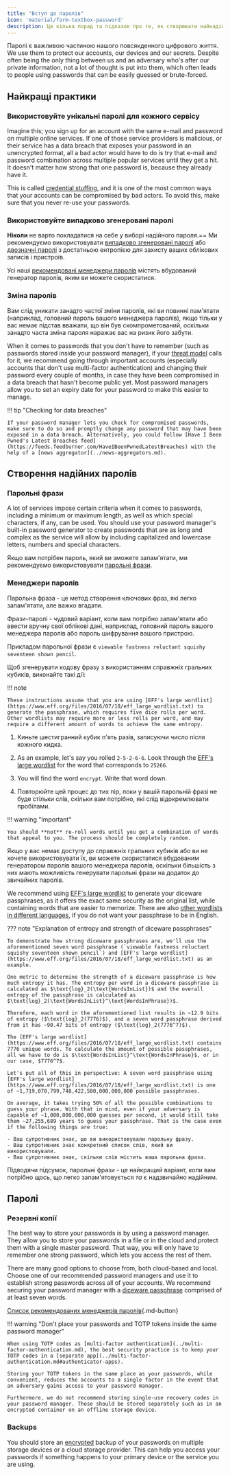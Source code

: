 ```yaml
---
title: "Вступ до паролів"
icon: 'material/form-textbox-password'
description: Це кілька порад та підказок про те, як створювати найнадійніші паролі та зберігати свої акаунти в безпеці.
---
```


Паролі є важливою частиною нашого повсякденного цифрового життя. We use them to protect our accounts, our devices and our secrets. Despite often being the only thing between us and an adversary who's after our private information, not a lot of thought is put into them, which often leads to people using passwords that can be easily guessed or brute-forced.

## Найкращі практики

### Використовуйте унікальні паролі для кожного сервісу

Imagine this; you sign up for an account with the same e-mail and password on multiple online services. If one of those service providers is malicious, or their service has a data breach that exposes your password in an unencrypted format, all a bad actor would have to do is try that e-mail and password combination across multiple popular services until they get a hit. It doesn't matter how strong that one password is, because they already have it.

This is called [credential stuffing](https://en.wikipedia.org/wiki/Credential_stuffing), and it is one of the most common ways that your accounts can be compromised by bad actors. To avoid this, make sure that you never re-use your passwords.

### Використовуйте випадково згенеровані паролі

**Ніколи** не варто покладатися на себе у виборі надійного пароля.== Ми рекомендуємо використовувати [випадково згенеровані паролі](#passwords) або [двозначні паролі](#diceware-passphrases) з достатньою ентропією для захисту ваших облікових записів і пристроїв.

Усі наші [рекомендовані менеджери паролів](../passwords.md) містять вбудований генератор паролів, яким ви можете скористатися.

### Зміна паролів

Вам слід уникати занадто частої зміни паролів, які ви повинні пам'ятати (наприклад, головний пароль вашого менеджера паролів), якщо тільки у вас немає підстав вважати, що він був скомпрометований, оскільки занадто часта зміна пароля наражає вас на ризик його забути.

When it comes to passwords that you don't have to remember (such as passwords stored inside your password manager), if your [threat model](threat-modeling.md) calls for it, we recommend going through important accounts (especially accounts that don't use multi-factor authentication) and changing their password every couple of months, in case they have been compromised in a data breach that hasn't become public yet. Most password managers allow you to set an expiry date for your password to make this easier to manage.

!!! tip "Checking for data breaches"

    If your password manager lets you check for compromised passwords, make sure to do so and promptly change any password that may have been exposed in a data breach. Alternatively, you could follow [Have I Been Pwned's Latest Breaches feed](https://feeds.feedburner.com/HaveIBeenPwnedLatestBreaches) with the help of a [news aggregator](../news-aggregators.md).

## Створення надійних паролів

### Парольні фрази

A lot of services impose certain criteria when it comes to passwords, including a minimum or maximum length, as well as which special characters, if any, can be used. You should use your password manager's built-in password generator to create passwords that are as long and complex as the service will allow by including capitalized and lowercase letters, numbers and special characters.

Якщо вам потрібен пароль, який ви зможете запам'ятати, ми рекомендуємо використовувати [парольні фрази](#diceware-passphrases).

### Менеджери паролів

Парольна фраза - це метод створення ключових фраз, які легко запам'ятати, але важко вгадати.

Фрази-паролі - чудовий варіант, коли вам потрібно запам'ятати або ввести вручну свої облікові дані, наприклад, головний пароль вашого менеджера паролів або пароль шифрування вашого пристрою.

Прикладом парольної фрази є `viewable fastness reluctant squishy seventeen shown pencil`.

Щоб згенерувати кодову фразу з використанням справжніх гральних кубиків, виконайте такі дії:

!!! note

    These instructions assume that you are using [EFF's large wordlist](https://www.eff.org/files/2016/07/18/eff_large_wordlist.txt) to generate the passphrase, which requires five dice rolls per word. Other wordlists may require more or less rolls per word, and may require a different amount of words to achieve the same entropy.

1. Киньте шестигранний кубик п'ять разів, записуючи число після кожного кидка.

2. As an example, let's say you rolled `2-5-2-6-6`. Look through the [EFF's large wordlist](https://www.eff.org/files/2016/07/18/eff_large_wordlist.txt) for the word that corresponds to `25266`.

3. You will find the word `encrypt`. Write that word down.

4. Повторюйте цей процес до тих пір, поки у вашій парольній фразі не буде стільки слів, скільки вам потрібно, які слід відокремлювати пробілами.

!!! warning "Important"

    You should **not** re-roll words until you get a combination of words that appeal to you. The process should be completely random.

Якщо у вас немає доступу до справжніх гральних кубиків або ви не хочете використовувати їх, ви можете скористатися вбудованим генератором паролів вашого менеджера паролів, оскільки більшість з них мають можливість генерувати парольні фрази на додаток до звичайних паролів.

We recommend using [EFF's large wordlist](https://www.eff.org/files/2016/07/18/eff_large_wordlist.txt) to generate your diceware passphrases, as it offers the exact same security as the original list, while containing words that are easier to memorize. There are also [other wordlists in different languages](https://theworld.com/~reinhold/diceware.html#Diceware%20in%20Other%20Languages|outline), if you do not want your passphrase to be in English.

??? note "Explanation of entropy and strength of diceware passphrases"

    To demonstrate how strong diceware passphrases are, we'll use the aforementioned seven word passphrase (`viewable fastness reluctant squishy seventeen shown pencil`) and [EFF's large wordlist](https://www.eff.org/files/2016/07/18/eff_large_wordlist.txt) as an example.
    
    One metric to determine the strength of a diceware passphrase is how much entropy it has. The entropy per word in a diceware passphrase is calculated as $\text{log}_2(\text{WordsInList})$ and the overall entropy of the passphrase is calculated as $\text{log}_2(\text{WordsInList}^\text{WordsInPhrase})$.
    
    Therefore, each word in the aforementioned list results in ~12.9 bits of entropy ($\text{log}_2(7776)$), and a seven word passphrase derived from it has ~90.47 bits of entropy ($\text{log}_2(7776^7)$).
    
    The [EFF's large wordlist](https://www.eff.org/files/2016/07/18/eff_large_wordlist.txt) contains 7776 unique words. To calculate the amount of possible passphrases, all we have to do is $\text{WordsInList}^\text{WordsInPhrase}$, or in our case, $7776^7$.
    
    Let's put all of this in perspective: A seven word passphrase using [EFF's large wordlist](https://www.eff.org/files/2016/07/18/eff_large_wordlist.txt) is one of ~1,719,070,799,748,422,500,000,000,000 possible passphrases.
    
    On average, it takes trying 50% of all the possible combinations to guess your phrase. With that in mind, even if your adversary is capable of ~1,000,000,000,000 guesses per second, it would still take them ~27,255,689 years to guess your passphrase. That is the case even if the following things are true:

    - Ваш супротивник знає, що ви використовували парольну фразу.
    - Ваш супротивник знає конкретний список слів, який ви використовували.
    - Ваш супротивник знає, скільки слів містить ваша парольна фраза.

Підводячи підсумок, парольні фрази - це найкращий варіант, коли вам потрібно щось, що легко запам'ятовується *та* є надзвичайно надійним.

## Паролі

### Резервні копії

The best way to store your passwords is by using a password manager. They allow you to store your passwords in a file or in the cloud and protect them with a single master password. That way, you will only have to remember one strong password, which lets you access the rest of them.

There are many good options to choose from, both cloud-based and local. Choose one of our recommended password managers and use it to establish strong passwords across all of your accounts. We recommend securing your password manager with a [diceware passphrase](#diceware-passphrases) comprised of at least seven words.

[Список рекомендованих менеджерів паролів](../passwords.md ""){.md-button}

!!! warning "Don't place your passwords and TOTP tokens inside the same password manager"

    When using TOTP codes as [multi-factor authentication](../multi-factor-authentication.md), the best security practice is to keep your TOTP codes in a [separate app](../multi-factor-authentication.md#authenticator-apps).
    
    Storing your TOTP tokens in the same place as your passwords, while convenient, reduces the accounts to a single factor in the event that an adversary gains access to your password manager.
    
    Furthermore, we do not recommend storing single-use recovery codes in your password manager. Those should be stored separately such as in an encrypted container on an offline storage device.

### Backups

You should store an [encrypted](../encryption.md) backup of your passwords on multiple storage devices or a cloud storage provider. This can help you access your passwords if something happens to your primary device or the service you are using.
